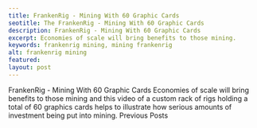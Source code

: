 ```yaml
---
title: FrankenRig - Mining With 60 Graphic Cards
seotitle: The FrankenRig - Mining With 60 Graphic Cards
description: FrankenRig - Mining With 60 Graphic Cards
excerpt: Economies of scale will bring benefits to those mining.
keywords: frankenrig mining, mining frankenrig
alt: frankenrig mining
featured: 
layout: post
---
```

FrankenRig - Mining With 60 Graphic Cards
Economies of scale will bring benefits to those mining and this video of a custom rack of rigs holding a total of 60 graphics cards helps to illustrate how serious amounts of investment being put into mining.
Previous Posts
